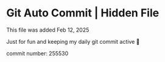 # Git Auto Commit | Hidden File

This file was added Feb 12, 2025

Just for fun and keeping my daily git commit active 🤪

commit number: 255530
